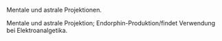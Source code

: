 Mentale und astrale Projektionen.

Mentale und astrale Projektion; Endorphin-Produktion/findet Verwendung bei Elektroanalgetika.